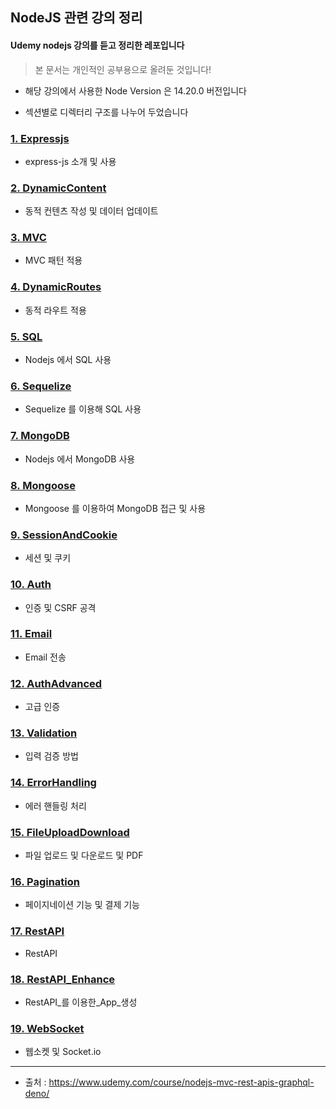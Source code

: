## NodeJS 관련 강의 정리

#### Udemy nodejs 강의를 듣고 정리한 레포입니다
> 본 문서는 개인적인 공부용으로 올려둔 것입니다!

- 해당 강의에서 사용한 Node Version 은 14.20.0 버전입니다

- 섹션별로 디렉터리 구조를 나누어 두었습니다

### [ 1. Expressjs ]( https://github.com/divinity6/nodejs-study/tree/master/04ExpressJS )
- express-js 소개 및 사용


### [ 2. DynamicContent ]( https://github.com/divinity6/nodejs-study/tree/master/05DynamicContent )
- 동적 컨텐츠 작성 및 데이터 업데이트


### [ 3. MVC ]( https://github.com/divinity6/nodejs-study/tree/master/06MVC )
- MVC 패턴 적용


### [ 4. DynamicRoutes ]( https://github.com/divinity6/nodejs-study/tree/master/08DynamicRoute )
- 동적 라우트 적용


### [ 5. SQL ]( https://github.com/divinity6/nodejs-study/tree/master/09SQL )
- Nodejs 에서 SQL 사용


### [ 6. Sequelize ]( https://github.com/divinity6/nodejs-study/tree/master/10Sequelize )
- Sequelize 를 이용해 SQL 사용


### [ 7. MongoDB ]( https://github.com/divinity6/nodejs-study/tree/master/11MongoDB )
- Nodejs 에서 MongoDB 사용


### [ 8. Mongoose ]( https://github.com/divinity6/nodejs-study/tree/master/12Mongoose )
- Mongoose 를 이용하여 MongoDB 접근 및 사용


### [ 9. SessionAndCookie ]( https://github.com/divinity6/nodejs-study/tree/master/13SessionAndCookie )
- 세션 및 쿠키


### [ 10. Auth ]( https://github.com/divinity6/nodejs-study/tree/master/14Auth )
- 인증 및 CSRF 공격


### [ 11. Email ]( https://github.com/divinity6/nodejs-study/tree/master/15Email )
- Email 전송


### [ 12. AuthAdvanced ]( https://github.com/divinity6/nodejs-study/tree/master/16AuthAdvanced )
- 고급 인증


### [ 13. Validation ]( https://github.com/divinity6/nodejs-study/tree/master/17Validation )
- 입력 검증 방법


### [ 14. ErrorHandling ]( https://github.com/divinity6/nodejs-study/tree/master/18ErrorHandling )
- 에러 핸들링 처리


### [ 15. FileUploadDownload ]( https://github.com/divinity6/nodejs-study/tree/master/19FileUploadDownload )
- 파일 업로드 및 다운로드 및 PDF


### [ 16. Pagination ]( https://github.com/divinity6/nodejs-study/tree/master/20Pagination )
- 페이지네이션 기능 및 결제 기능


### [ 17. RestAPI ]( https://github.com/divinity6/nodejs-study/tree/master/21RestAPI )
- RestAPI


### [ 18. RestAPI_Enhance ]( https://github.com/divinity6/nodejs-study/tree/master/22RestAPI_Enhance )
- RestAPI_를 이용한_App_생성


### [ 19. WebSocket ]( https://github.com/divinity6/nodejs-study/tree/master/23WebSocket )
- 웹소켓 및 Socket.io

---

- 출처 : https://www.udemy.com/course/nodejs-mvc-rest-apis-graphql-deno/
